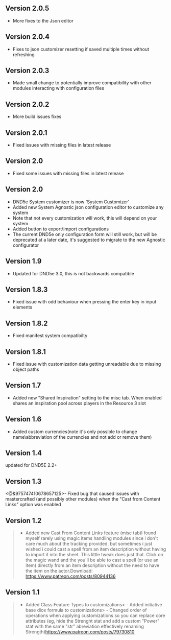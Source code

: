 ## Version 2.0.5
- More fixes to the Json editor

## Version 2.0.4
- Fixes to json customizer resetting if saved multiple times without refreshing

## Version 2.0.3
- Made small change to potentially improve compatibility with other modules interacting with configuration files

## Version 2.0.2
- More build issues fixes

## Version 2.0.1
- Fixed issues with missing files in latest release

## Version 2.0
- Fixed some issues with missing files in latest release

## Version 2.0
- DND5e System customizer is now 'System Customizer'
- Added new System Agnostic json configuration editor to customize any system
- Note that not every customization will work, this will depend on your system
- Added button to export\import configurations
- The current DND5e only configuration form will still work, but will be deprecated at a later date, it's suggested to migrate to the new Agnostic configurator

## Version 1.9
- Updated for DND5e 3.0, this is not backwards compatible

## Version 1.8.3
- Fixed issue with odd behaviour when pressing the enter key in input elements

## Version 1.8.2
- Fixed manifest system compatibilty

## Version 1.8.1
- Fixed issue with customization data getting unreadable due to missing object paths

## Version 1.7
- Added new "Shared Inspiration" setting to the misc tab. When enabled shares an inspiration pool across players in the Resource 3 slot

## Version 1.6
- Added custom currencies(note it's only possible to change name\abbreviation of the currencies and not add or remove them)

## Version 1.4
updated for DND5E 2.2+

## Version 1.3
<@&975747410678657125>- Fixed bug that caused issues with mastercrafted (and possibly other modules) when the "Cast from Content Links" option was enabled

## Version 1.2
> - Added new Cast From Content Links feature (misc tab)I found myself rarely using magic items handling modules since i don't care much about the tracking provided, but sometimes i just wished i could cast a spell from an item description without having to import it into the sheet. This little tweak does just that. Click on the magic wand and the you'll be able to cast a spell (or use an item) directly from an item description without the need to have the item on the actor.Download: https://www.patreon.com/posts/80944136

## Version 1.1
> - Added Class Feature Types to customizations> - Added initiative base dice formula to customizations> - Changed order of operations when applying customizations so you can replace core attributes (eg, hide the Strenght stat and add a custom "Power" stat with the same "str" abreviation effectively renaming Strength)https://www.patreon.com/posts/79730810

